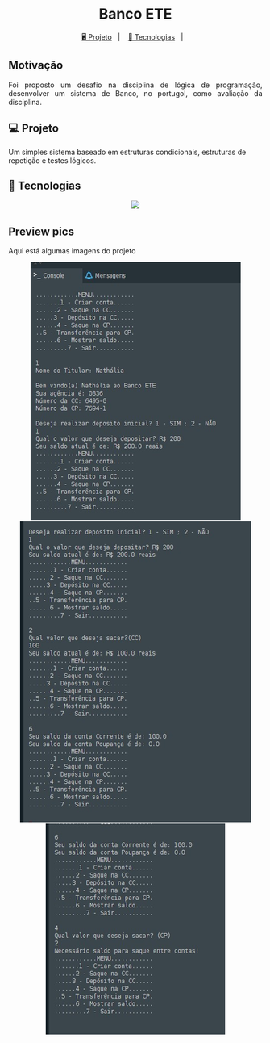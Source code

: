 <h1 align="center">
  Banco ETE
</h1>

<p align="center">
  <a href="#-projeto">🖥️ Projeto</a>&nbsp;&nbsp;&nbsp;|&nbsp;&nbsp;&nbsp;
  <a href="#-tecnologias">🚀 Tecnologias</a>&nbsp;&nbsp;&nbsp;|&nbsp;&nbsp;&nbsp;
 </p>

## Motivação

<p align="justify">Foi proposto um desafio na disciplina de lógica de programação, desenvolver um sistema de Banco, no portugol, como avaliação da disciplina.</p>

## 💻 Projeto

Um simples sistema baseado em estruturas condicionais, estruturas de repetição e testes lógicos. 

## 🚀 Tecnologias

<p align="center">
  <img src="https://img.shields.io/badge/-Portugol-121e24?logo=CodeSandBox&logoColor=ffc200" />
</p>

## Preview pics

<p>Aqui está algumas imagens do projeto</p>

 <div align="center">
 <img src="https://github.com/Nathaliaraphaella/Projeto-Banco-ETE/blob/main/img%20port%201.jpg?raw=true" width: 300px/>
   <img src="https://github.com/Nathaliaraphaella/Projeto-Banco-ETE/blob/main/img%20port%202.jpg?raw=true" width: 200px/>
 </div>
 
 <div align="center">
 <img src="https://github.com/Nathaliaraphaella/Projeto-Banco-ETE/blob/main/img%20port%203.jpg?raw=true" width: 800px/>
 </div>

